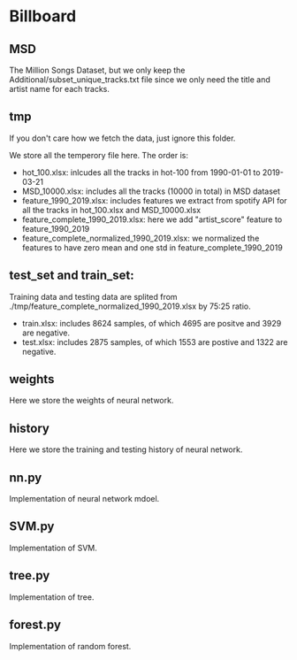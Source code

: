 # Billboard

## MSD
The Million Songs Dataset, but we only keep the Additional/subset_unique_tracks.txt file since we only need the title and artist name for each tracks.

## tmp

If you don't care how we fetch the data, just ignore this folder.

We store all the temperory file here. The order is:
* hot_100.xlsx: inlcudes all the tracks in hot-100 from 1990-01-01 to 2019-03-21
* MSD_10000.xlsx: includes all the tracks (10000 in total) in MSD dataset
* feature_1990_2019.xlsx: includes features we extract from spotify API for all the tracks in hot_100.xlsx and MSD_10000.xlsx
* feature_complete_1990_2019.xlsx: here we add "artist_score" feature to feature_1990_2019
* feature_complete_normalized_1990_2019.xlsx: we normalized the features to have zero mean and one std in feature_complete_1990_2019

## test_set and train_set:
Training data and testing data are splited from ./tmp/feature_complete_normalized_1990_2019.xlsx by 75:25 ratio.
* train.xlsx: includes 8624 samples, of which 4695 are positve and 3929 are negative.
* test.xlsx: includes 2875 samples, of which 1553 are postive and 1322 are negative.

## weights
Here we store the weights of neural network.

## history
Here we store the training and testing history of neural network.

## nn.py
Implementation of neural network mdoel.

## SVM.py
Implementation of SVM.

## tree.py
Implementation of tree.

## forest.py
Implementation of random forest.